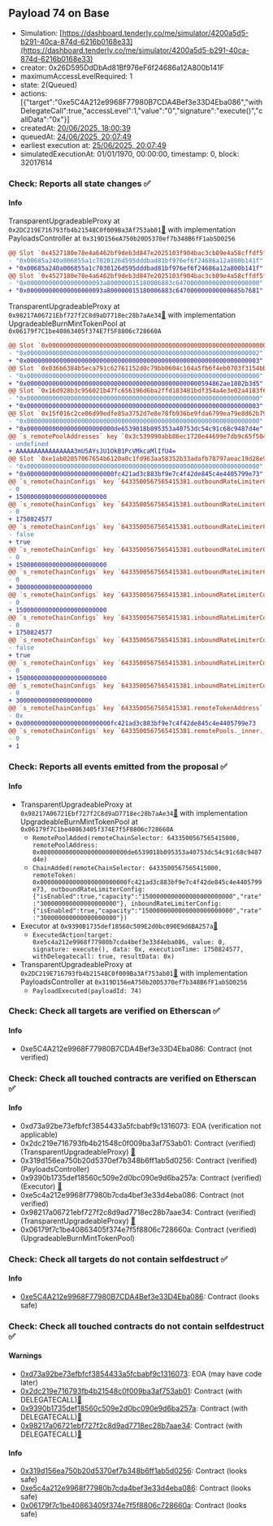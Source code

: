 ## Payload 74 on Base

- Simulation: [https://dashboard.tenderly.co/me/simulator/4200a5d5-b291-40ca-874d-6216b0168e33](https://dashboard.tenderly.co/me/simulator/4200a5d5-b291-40ca-874d-6216b0168e33)
- creator: 0x26D595DdDbAd81Bf976eF6f24686a12A800b141F
- maximumAccessLevelRequired: 1
- state: 2(Queued)
- actions: [{"target":"0xe5C4A212e9968F77980B7CDA4Bef3e33D4Eba086","withDelegateCall":true,"accessLevel":1,"value":"0","signature":"execute()","callData":"0x"}]
- createdAt: [20/06/2025, 18:00:39](https://basescan.org/tx/0x16f6f5a12738fae731f0061d17b9f658cbe7836230e859b3d5db4521410b87a2)
- queuedAt: [24/06/2025, 20:07:49](https://basescan.org/tx/0x158a8dafe02cf480d7e64fcdbeeb57f04640a5e3be829dcbe698986ef83bfe0b)
- earliest execution at: [25/06/2025, 20:07:49](https://www.epochconverter.com/countdown?q=1750882069)
- simulatedExecutionAt: 01/01/1970, 00:00:00, timestamp: 0, block: 32017614
### Check: Reports all state changes :white_check_mark:

#### Info


TransparentUpgradeableProxy at `0x2DC219E716793fb4b21548C0f009Ba3Af753ab01`[:ghost:](https://github.com/bgd-labs/aave-address-book "GovernanceV3Base.PAYLOADS_CONTROLLER") with implementation PayloadsController at `0x319D156eA750b20D5370ef7b348B6fF1ab5D0256`
```diff
@@ Slot `0x4527180e78e4a6462bf9deb3d847e2025103f904bac3cb89e4a58cffdf5fa004` @@
- "0x00685a240a006855a1c7020126d595dddbad81bf976ef6f24686a12a800b141f"
+ "0x00685a240a006855a1c7030126d595dddbad81bf976ef6f24686a12a800b141f"
@@ Slot `0x4527180e78e4a6462bf9deb3d847e2025103f904bac3cb89e4a58cffdf5fa005` @@
- "0x000000000000000000093a800000015180006883c64700000000000000000000"
+ "0x000000000000000000093a800000015180006883c647000000000000685b7681"
```

TransparentUpgradeableProxy at `0x98217A06721Ebf727f2C8d9aD7718ec28b7aAe34`[:ghost:](https://github.com/bgd-labs/aave-address-book "GhoBase.GHO_CCIP_TOKEN_POOL") with implementation UpgradeableBurnMintTokenPool at `0x06179f7C1be40863405f374E7f5F8806c728660A`
```diff
@@ Slot `0x0000000000000000000000000000000000000000000000000000000000000005` @@
- "0x0000000000000000000000000000000000000000000000000000000000000002"
+ "0x0000000000000000000000000000000000000000000000000000000000000003"
@@ Slot `0x036b6384b5eca791c62761152d0c79bb0604c104a5fb6f4eb0703f3154bb3db2` @@
- "0x0000000000000000000000000000000000000000000000000000000000000000"
+ "0x000000000000000000000000000000000000000000000000594862ae1802b3d5"
@@ Slot `0x16d928b3c956021b47fc656196d6ba2ffd183481bdf354a4e3e02a4183f6b92e` @@
- "0x0000000000000000000000000000000000000000000000000000000000000000"
+ "0x0000000000000000000000000000000000000000000000000000000000000003"
@@ Slot `0x15f016c2ce06d99edfe85a3752d7e8e78fb936be9fda6799ea79e8d62b7910be` @@
- "0x0000000000000000000000000000000000000000000000000000000000000000"
+ "0x000000000000000000000000de6539018b095353a40753dc54c91c68c9487d4e"
@@ `s_remotePoolAddresses` key `0x3c539990abb86ec1720e44699e7db9c65f5045c358615f7219b35a44bfb6287e` @@
- undefined
+ AAAAAAAAAAAAAAAA3mU5AYsJU1OkB1PcVMkcaMlIfU4=
@@ Slot `0xe1ab02057067654b6120a0c1fd963aa58352b33adafb78797aeac19d28e9d1b2` @@
- "0x0000000000000000000000000000000000000000000000000000000000000000"
+ "0x000000000000000000000000fc421ad3c883bf9e7c4f42de845c4e4405799e73"
@@ `s_remoteChainConfigs` key `6433500567565415381.outboundRateLimiterConfig.tokens` @@
- 0
+ 1500000000000000000000000
@@ `s_remoteChainConfigs` key `6433500567565415381.outboundRateLimiterConfig.lastUpdated` @@
- 0
+ 1750824577
@@ `s_remoteChainConfigs` key `6433500567565415381.outboundRateLimiterConfig.isEnabled` @@
- false
+ true
@@ `s_remoteChainConfigs` key `6433500567565415381.outboundRateLimiterConfig.capacity` @@
- 0
+ 1500000000000000000000000
@@ `s_remoteChainConfigs` key `6433500567565415381.outboundRateLimiterConfig.rate` @@
- 0
+ 300000000000000000000
@@ `s_remoteChainConfigs` key `6433500567565415381.inboundRateLimiterConfig.tokens` @@
- 0
+ 1500000000000000000000000
@@ `s_remoteChainConfigs` key `6433500567565415381.inboundRateLimiterConfig.lastUpdated` @@
- 0
+ 1750824577
@@ `s_remoteChainConfigs` key `6433500567565415381.inboundRateLimiterConfig.isEnabled` @@
- false
+ true
@@ `s_remoteChainConfigs` key `6433500567565415381.inboundRateLimiterConfig.capacity` @@
- 0
+ 1500000000000000000000000
@@ `s_remoteChainConfigs` key `6433500567565415381.inboundRateLimiterConfig.rate` @@
- 0
+ 300000000000000000000
@@ `s_remoteChainConfigs` key `6433500567565415381.remoteTokenAddress` @@
- 0x
+ 0x000000000000000000000000fc421ad3c883bf9e7c4f42de845c4e4405799e73
@@ `s_remoteChainConfigs` key `6433500567565415381.remotePools._inner._positions.0x3c539990abb86ec1720e44699e7db9c65f5045c358615f7219b35a44bfb6287e` @@
- 0
+ 1
```


### Check: Reports all events emitted from the proposal :white_check_mark:

#### Info

- TransparentUpgradeableProxy at `0x98217A06721Ebf727f2C8d9aD7718ec28b7aAe34`[:ghost:](https://github.com/bgd-labs/aave-address-book "GhoBase.GHO_CCIP_TOKEN_POOL") with implementation UpgradeableBurnMintTokenPool at `0x06179f7C1be40863405f374E7f5F8806c728660A`
  - `RemotePoolAdded(remoteChainSelector: 6433500567565415000, remotePoolAddress: 0x000000000000000000000000de6539018b095353a40753dc54c91c68c9487d4e)`
  - `ChainAdded(remoteChainSelector: 6433500567565415000, remoteToken: 0x000000000000000000000000fc421ad3c883bf9e7c4f42de845c4e4405799e73, outboundRateLimiterConfig: {"isEnabled":true,"capacity":"1500000000000000000000000","rate":"300000000000000000000"}, inboundRateLimiterConfig: {"isEnabled":true,"capacity":"1500000000000000000000000","rate":"300000000000000000000"})`
- Executor at `0x9390B1735def18560c509E2d0bc090E9d6BA257a`[:ghost:](https://github.com/bgd-labs/aave-address-book "AaveV3Base.ACL_ADMIN, GovernanceV3Base.EXECUTOR_LVL_1")
  - `ExecutedAction(target: 0xe5c4a212e9968f77980b7cda4bef3e33d4eba086, value: 0, signature: execute(), data: 0x, executionTime: 1750824577, withDelegatecall: true, resultData: 0x)`
- TransparentUpgradeableProxy at `0x2DC219E716793fb4b21548C0f009Ba3Af753ab01`[:ghost:](https://github.com/bgd-labs/aave-address-book "GovernanceV3Base.PAYLOADS_CONTROLLER") with implementation PayloadsController at `0x319D156eA750b20D5370ef7b348B6fF1ab5D0256`
  - `PayloadExecuted(payloadId: 74)`

### Check: Check all targets are verified on Etherscan :white_check_mark:

#### Info

- 0xe5C4A212e9968F77980B7CDA4Bef3e33D4Eba086: Contract (not verified) 

### Check: Check all touched contracts are verified on Etherscan :white_check_mark:

#### Info

- 0xd73a92be73efbfcf3854433a5fcbabf9c1316073: EOA (verification not applicable)
- 0x2dc219e716793fb4b21548c0f009ba3af753ab01: Contract (verified) (TransparentUpgradeableProxy) [:ghost:](https://github.com/bgd-labs/aave-address-book "GovernanceV3Base.PAYLOADS_CONTROLLER")
- 0x319d156ea750b20d5370ef7b348b6ff1ab5d0256: Contract (verified) (PayloadsController) 
- 0x9390b1735def18560c509e2d0bc090e9d6ba257a: Contract (verified) (Executor) [:ghost:](https://github.com/bgd-labs/aave-address-book "AaveV3Base.ACL_ADMIN, GovernanceV3Base.EXECUTOR_LVL_1")
- 0xe5c4a212e9968f77980b7cda4bef3e33d4eba086: Contract (not verified) 
- 0x98217a06721ebf727f2c8d9ad7718ec28b7aae34: Contract (verified) (TransparentUpgradeableProxy) [:ghost:](https://github.com/bgd-labs/aave-address-book "GhoBase.GHO_CCIP_TOKEN_POOL")
- 0x06179f7c1be40863405f374e7f5f8806c728660a: Contract (verified) (UpgradeableBurnMintTokenPool) 

### Check: Check all targets do not contain selfdestruct :white_check_mark:

#### Info

- [0xe5C4A212e9968F77980B7CDA4Bef3e33D4Eba086](https://basescan.org/address/0xe5C4A212e9968F77980B7CDA4Bef3e33D4Eba086): Contract (looks safe)

### Check: Check all touched contracts do not contain selfdestruct :white_check_mark:

#### Warnings

- [0xd73a92be73efbfcf3854433a5fcbabf9c1316073](https://basescan.org/address/0xd73a92be73efbfcf3854433a5fcbabf9c1316073): EOA (may have code later)
- [0x2dc219e716793fb4b21548c0f009ba3af753ab01](https://basescan.org/address/0x2dc219e716793fb4b21548c0f009ba3af753ab01): Contract (with DELEGATECALL)[:ghost:](https://github.com/bgd-labs/aave-address-book "GovernanceV3Base.PAYLOADS_CONTROLLER")
- [0x9390b1735def18560c509e2d0bc090e9d6ba257a](https://basescan.org/address/0x9390b1735def18560c509e2d0bc090e9d6ba257a): Contract (with DELEGATECALL)[:ghost:](https://github.com/bgd-labs/aave-address-book "AaveV3Base.ACL_ADMIN, GovernanceV3Base.EXECUTOR_LVL_1")
- [0x98217a06721ebf727f2c8d9ad7718ec28b7aae34](https://basescan.org/address/0x98217a06721ebf727f2c8d9ad7718ec28b7aae34): Contract (with DELEGATECALL)[:ghost:](https://github.com/bgd-labs/aave-address-book "GhoBase.GHO_CCIP_TOKEN_POOL")

#### Info

- [0x319d156ea750b20d5370ef7b348b6ff1ab5d0256](https://basescan.org/address/0x319d156ea750b20d5370ef7b348b6ff1ab5d0256): Contract (looks safe)
- [0xe5c4a212e9968f77980b7cda4bef3e33d4eba086](https://basescan.org/address/0xe5c4a212e9968f77980b7cda4bef3e33d4eba086): Contract (looks safe)
- [0x06179f7c1be40863405f374e7f5f8806c728660a](https://basescan.org/address/0x06179f7c1be40863405f374e7f5f8806c728660a): Contract (looks safe)

